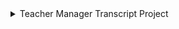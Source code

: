 <details>
<summary>Teacher Manager Transcript Project</summary>

## Overview

The Teacher Manager Transcript project is a web application designed to manage and calculate transcripts for teachers. It allows teachers to register, add courses, students, assign courses to students, and perform various actions related to student records. This documentation provides information on the technologies used, database structure, setup instructions, and an overview of the application.

## Technologies Used

- **PHP:** Version 8.2.4
- **MySQL:** Version 8.0.35
- **Apache:** Version 2.4.56
- **phpMyAdmin:** Version 5.2.1
- **Version Control:** Git and GitHub

## Database Structure

The project utilizes a MySQL database with the following key tables:

- **Courses:** Contains details about different courses.
- **Students:** Stores information about students, including their details and the courses they attend.
- **Scores:** Records student scores in different courses.
- **StudentCourses:** Records students' scores along with additional details.
- **StudentAverages:** Stores calculated GPAs for students in various courses.
- **CourseAverages:** Stores average GPAs for each course.

## Setting Up the Project

### Prerequisites

- Web server with PHP support (e.g., Apache, Nginx).
- MySQL database server.
- PHP version 8.x.
- Composer for installing PHP dependencies.
- Git for version control.

### Installation Steps

1. **Clone the Repository:**
git clone https://github.com/Revinianz13/Manager-Trasnscript.git


2. **Database Setup:**
Import the provided database dump (Data_Teacher.sql) into your MySQL server.

3. **Access the Application:**

Open your web browser and navigate to the application URL.


### Teacher Functionalities

1. **Register:** Teachers can register in the app.
2. **Add Courses:** Teachers can add as many courses as they want.
3. **Add Students:** Teachers can add students to the system.
4. **Assign Courses:** Teachers can assign courses to students.
5. **Edit/Delete Student:** Teachers can edit or delete student records.
6. **Display Student GPA:** Teachers can view GPAs for a single student with attended courses and average GPAs for the courses.
7. **Display All Students:** Teachers can view all students, their attended courses, GPAs, and average GPAs for the courses.
8. **Export to PDF:** Teachers can export their data in PDF.

**Demo Account**
For testing purposes, you can use the following demo account:

Username: Revinianz13
Password: 123456A!
Note: Change the login credentials in a production environment.


Feel free to reach out for further assistance or customization.

</details>